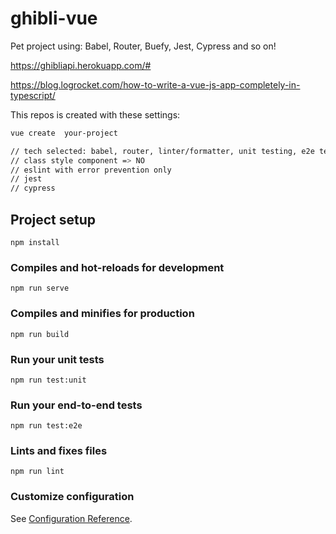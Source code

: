 # ghibli-vue

Pet project using: Babel, Router, Buefy, Jest, Cypress and so on!

https://ghibliapi.herokuapp.com/# 

https://blog.logrocket.com/how-to-write-a-vue-js-app-completely-in-typescript/ 

This repos is created with these settings: 
```sh
vue create  your-project

// tech selected: babel, router, linter/formatter, unit testing, e2e testing.
// class style component => NO
// eslint with error prevention only
// jest
// cypress
```

## Project setup
```
npm install
```

### Compiles and hot-reloads for development
```
npm run serve
```

### Compiles and minifies for production
```
npm run build
```

### Run your unit tests
```
npm run test:unit
```

### Run your end-to-end tests
```
npm run test:e2e
```

### Lints and fixes files
```
npm run lint
```

### Customize configuration
See [Configuration Reference](https://cli.vuejs.org/config/).
